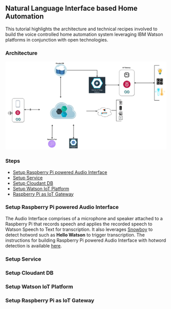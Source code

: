 ## Natural Language Interface based Home Automation

This tutorial highlights the architecture and technical recipes involved to build the voice controlled home automation system leveraging IBM Watson platforms in conjunction with open technologies. 

### Architecture
![Architecture](/images/Architecture.jpg?raw=true "Architecture")

### Steps
- [Setup Raspberry Pi powered Audio Interface](#setup-raspberry-pi-powered-audio-interface)
- [Setup Service](#setup-service)
- [Setup Cloudant DB](#setup-cloudant-db)
- [Setup Watson IoT Platform](#setup-watson-iot-platform)
- [Raspberry Pi as IoT Gateway](#raspberry-pi-as-iot-gateway)

### Setup Raspberry Pi powered Audio Interface
The Audio Interface comprises of a microphone and speaker attached to a Raspberry Pi that records speech and applies the recorded speech to Watson Speech to Text for transcription. It also leverages [Snowboy](https://snowboy.kitt.ai/) to detect hotword such as **Hello Watson** to trigger transcription. The instructions for building Raspberry Pi powered Audio Interface with hotword detection is available [here](speech-recorder/README.md).

### Setup Service

### Setup Cloudant DB

### Setup Watson IoT Platform

### Setup Raspberry Pi as IoT Gateway

